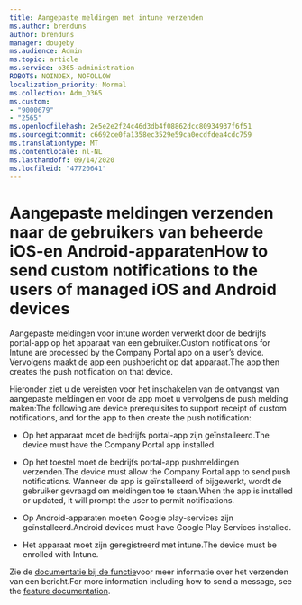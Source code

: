 ```yaml
---
title: Aangepaste meldingen met intune verzenden
ms.author: brenduns
author: brenduns
manager: dougeby
ms.audience: Admin
ms.topic: article
ms.service: o365-administration
ROBOTS: NOINDEX, NOFOLLOW
localization_priority: Normal
ms.collection: Adm_O365
ms.custom:
- "9000679"
- "2565"
ms.openlocfilehash: 2e5e2e2f24c46d3db4f08862dcc80934937f6f51
ms.sourcegitcommit: c6692ce0fa1358ec3529e59ca0ecdfdea4cdc759
ms.translationtype: MT
ms.contentlocale: nl-NL
ms.lasthandoff: 09/14/2020
ms.locfileid: "47720641"
---
```

# <a name="how-to-send-custom-notifications-to-the-users-of-managed-ios-and-android-devices"></a><span data-ttu-id="ecd26-102">Aangepaste meldingen verzenden naar de gebruikers van beheerde iOS-en Android-apparaten</span><span class="sxs-lookup"><span data-stu-id="ecd26-102">How to send custom notifications to the users of managed iOS and Android devices</span></span>

<span data-ttu-id="ecd26-103">Aangepaste meldingen voor intune worden verwerkt door de bedrijfs portal-app op het apparaat van een gebruiker.</span><span class="sxs-lookup"><span data-stu-id="ecd26-103">Custom notifications for Intune are processed by the Company Portal app on a user’s device.</span></span> <span data-ttu-id="ecd26-104">Vervolgens maakt de app een pushbericht op dat apparaat.</span><span class="sxs-lookup"><span data-stu-id="ecd26-104">The app then creates the push notification on that device.</span></span>

<span data-ttu-id="ecd26-105">Hieronder ziet u de vereisten voor het inschakelen van de ontvangst van aangepaste meldingen en voor de app moet u vervolgens de push melding maken:</span><span class="sxs-lookup"><span data-stu-id="ecd26-105">The following are device prerequisites to support receipt of custom notifications, and for the app to then create the push notification:</span></span>

- <span data-ttu-id="ecd26-106">Op het apparaat moet de bedrijfs portal-app zijn geïnstalleerd.</span><span class="sxs-lookup"><span data-stu-id="ecd26-106">The device must have the Company Portal app installed.</span></span>  

- <span data-ttu-id="ecd26-107">Op het toestel moet de bedrijfs portal-app pushmeldingen verzenden.</span><span class="sxs-lookup"><span data-stu-id="ecd26-107">The device must allow the Company Portal app to send push notifications.</span></span> <span data-ttu-id="ecd26-108">Wanneer de app is geïnstalleerd of bijgewerkt, wordt de gebruiker gevraagd om meldingen toe te staan.</span><span class="sxs-lookup"><span data-stu-id="ecd26-108">When the app is installed or updated, it will prompt the user to permit notifications.</span></span>

- <span data-ttu-id="ecd26-109">Op Android-apparaten moeten Google play-services zijn geïnstalleerd.</span><span class="sxs-lookup"><span data-stu-id="ecd26-109">Android devices must have Google Play Services installed.</span></span>

- <span data-ttu-id="ecd26-110">Het apparaat moet zijn geregistreerd met intune.</span><span class="sxs-lookup"><span data-stu-id="ecd26-110">The device must be enrolled with Intune.</span></span>

<span data-ttu-id="ecd26-111">Zie de [documentatie bij de functie](https://docs.microsoft.com/intune/custom-notifications)voor meer informatie over het verzenden van een bericht.</span><span class="sxs-lookup"><span data-stu-id="ecd26-111">For more information including how to send a message, see the [feature documentation](https://docs.microsoft.com/intune/custom-notifications).</span></span>
